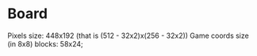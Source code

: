 # Board

Pixels size: 448x192 (that is (512 - 32x2)x(256 - 32x2))
Game coords size (in 8x8) blocks: 58x24;
